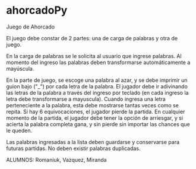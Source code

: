 # ahorcadoPy
Juego de Ahorcado

El juego debe constar de 2 partes: una de carga de palabras y otra de juego.

En la carga de palabras se le solicita al usuario que ingrese palabras. Al momento del ingreso las palabras deben transformarse automáticamente a mayúscula.

En la parte de juego, se escoge una palabra al azar, y se debe imprimir un guion bajo ("_") por cada letra de la palabra. El jugador debe ir adivinando las letras de la palabra a través del ingreso por teclado (en cada ingreso la letra debe transformarse a mayuscula). Cuando ingresa una letra perteneciente a la palabra, esta debe mostrarse tantas veces como se repita.
Si hay 6 equivocaciones, el jugador pierde la partida.
En cualquier momento de la partida, el jugador debe tener la opción de arriesgar, y si acierta la palabra completa gana, y sin pierde sin importar las chances que le queden.

Las palabras ingresadas a la lista deben guardarse y conservarse para futuras partidas. No deben existir palabras duplicadas.

ALUMNOS: Romaniuk, Vazquez, Miranda
